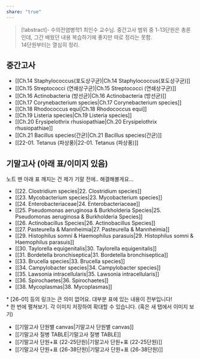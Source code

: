 ```yaml
---
share: "true"
---
```


>[!abstract]- 수의전염병학1
>최인수 교수님. 중간고사 범위 중 1-13단원은 총론인데, 그간 배웠던 내용 복습하기에 좋지만 따로 정리는 못함.<br>14단원부터는 열심히 정리.

## 중간고사

- [[Ch.14 Staphylococcus(포도상구균)|Ch.14 Staphylococcus(포도상구균)]]
- [[Ch.15 Streptococci (연쇄상구균)|Ch.15 Streptococci (연쇄상구균)]]
- [[Ch.16 Actinobacteria (방선균)|Ch.16 Actinobacteria (방선균)]]
- [[Ch.17 Corynebacterium species|Ch.17 Corynebacterium species]]
- [[Ch.18 Rhodococcus equi|Ch.18 Rhodococcus equi]]
- [[Ch.19 Listeria species|Ch.19 Listeria species]]
- [[Ch.20 Erysipelothrix rhusiopathiae|Ch.20 Erysipelothrix rhusiopathiae]]
- [[Ch.21 Bacillus species(간균)|Ch.21 Bacillus species(간균)]]
- [[22-01. Tetanus (파상풍)|22-01. Tetanus (파상풍)]]

## 기말고사 (아래 표/이미지 있음)

노트 맨 아래 표 깨지는 건 제가 기말 전에.. 해결해볼게요...

- [[22. Clostridium species|22. Clostridium species]]
- [[23. Mycobacterium species|23. Mycobacterium species]]
- [[24. Enterobacteriaceae|24. Enterobacteriaceae]]
- [[25. Pseudomonas aeruginosa & Burkholderia Species|25. Pseudomonas aeruginosa & Burkholderia Species]]
- [[26. Actinobacillus Species|26. Actinobacillus Species]]
- [[27. Pasteurella & Mannheimia|27. Pasteurella & Mannheimia]]
- [[29. Histophilus somni & Haemophilus parasuis|29. Histophilus somni & Haemophilus parasuis]]
- [[30. Taylorella equigenitalis|30. Taylorella equigenitalis]]
- [[31. Bordetella bronchiseptica|31. Bordetella bronchiseptica]]
- [[33. Brucella species|33. Brucella species]]
- [[34. Campylobacter species|34. Campylobacter species]]
- [[35. Lawsonia intracellularis|35. Lawsonia intracellularis]]
- [[36. Spirochaetes|36. Spirochaetes]]
- [[38. Mycoplasmas|38. Mycoplasmas]]

\* [26-01] 등의 링크는 큰 의미 없어요. 대부분 표에 있는 내용이 전부입니다!<br>
\* 한 번에 펼쳐보기. 각 이미지 저장하여 확대할 수 있습니다. (혹은 새 탭에서 이미지 보기)

- [[기말고사 단원별 canvas|기말고사 단원별 canvas]]
- [[기말고사 질병 TABLE|기말고사 질병 TABLE]]
- [[기말고사 단원+표 (22-25단원)|기말고사 단원+표 (22-25단원)]]
- [[기말고사 단원+표 (26-38단원)|기말고사 단원+표 (26-38단원)]]
